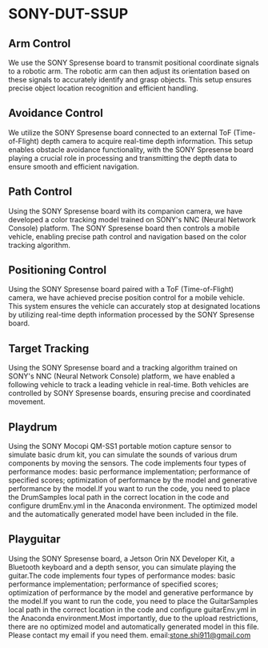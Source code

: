 # SONY-DUT-SSUP
## Arm Control

We use the SONY Spresense board to transmit positional coordinate signals to a robotic arm. The robotic arm can then adjust its orientation based on these signals to accurately identify and grasp objects. This setup ensures precise object location recognition and efficient handling.

## Avoidance Control

We utilize the SONY Spresense board connected to an external ToF (Time-of-Flight) depth camera to acquire real-time depth information. This setup enables obstacle avoidance functionality, with the SONY Spresense board playing a crucial role in processing and transmitting the depth data to ensure smooth and efficient navigation.

## Path Control

Using the SONY Spresense board with its companion camera, we have developed a color tracking model trained on SONY's NNC (Neural Network Console) platform. The SONY Spresense board then controls a mobile vehicle, enabling precise path control and navigation based on the color tracking algorithm.

## Positioning Control

Using the SONY Spresense board paired with a ToF (Time-of-Flight) camera, we have achieved precise position control for a mobile vehicle. This system ensures the vehicle can accurately stop at designated locations by utilizing real-time depth information processed by the SONY Spresense board.

## Target Tracking

Using the SONY Spresense board and a tracking algorithm trained on SONY's NNC (Neural Network Console) platform, we have enabled a following vehicle to track a leading vehicle in real-time. Both vehicles are controlled by SONY Spresense boards, ensuring precise and coordinated movement.

## Playdrum

Using the SONY Mocopi QM-SS1 portable motion capture sensor to simulate basic drum kit,  you can simulate the sounds of various drum components by moving the sensors. The code implements four types of performance modes: basic performance implementation; performance of specified scores; optimization of performance by the model and generative performance by the model.If you want to run the code, you need to place the DrumSamples local path in the correct location in the code and configure drumEnv.yml in the Anaconda environment. The optimized model and the automatically generated model have been included in the file.

## Playguitar

Using the SONY Spresense board, a Jetson Orin NX Developer Kit, a Bluetooth keyboard and a depth sensor, you can simulate playing the guitar.The code implements four types of performance modes: basic performance implementation; performance of specified scores; optimization of performance by the model and generative performance by the model.If you want to run the code, you need to place the GuitarSamples local path in the correct location in the code and configure guitarEnv.yml in the Anaconda environment.Most importantly, due to the upload restrictions, there are no optimized model and automatically generated model in this file. Please contact my email if you need them.
                                                                                                                                                                                                         email:stone.shi911@gmail.com

